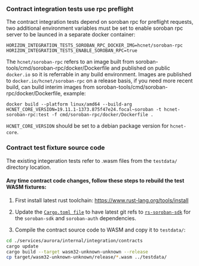 ### Contract integration tests use rpc preflight
The contract integration tests depend on soroban rpc for preflight requests, two additional environment variables must be set to enable soroban rpc server to be launced in a separate docker container:
```
HORIZON_INTEGRATION_TESTS_SOROBAN_RPC_DOCKER_IMG=hcnet/soroban-rpc
HORIZON_INTEGRATION_TESTS_ENABLE_SOROBAN_RPC=true
```

The `hcnet/soroban-rpc` refers to an image built from soroban-tools/cmd/soroban-rpc/docker/Dockerfile and published on public `docker.io` so it is referrable in any build environment. Images are published to `docker.io/hcnet/soroban-rpc` on a release basis, if you need more recent build, can build interim images from soroban-tools/cmd/soroban-rpc/docker/Dockerfile, example:

```
docker build --platform linux/amd64 --build-arg HCNET_CORE_VERSION=19.11.1-1373.875f47e24.focal~soroban -t hcnet-soroban-rpc:test -f cmd/soroban-rpc/docker/Dockerfile .
```

`HCNET_CORE_VERSION` should be set to a debian package version for `hcnet-core`.

### Contract test fixture source code

The existing integeration tests refer to .wasm files from the `testdata/` directory location.

#### Any time contract code changes, follow these steps to rebuild the test WASM fixtures:

1. First install latest rust toolchain:
https://www.rust-lang.org/tools/install

2. Update the [`Cargo.toml file`](./Cargo.toml) to have latest git refs to
[`rs-soroban-sdk`](https://github.com/shantanu-hashcash/rs-soroban-sdk) for the `soroban-sdk` and `soroban-auth` dependencies.

3. Compile the contract source code to WASM and copy it to `testdata/`:

```bash
cd ./services/aurora/internal/integration/contracts
cargo update
cargo build --target wasm32-unknown-unknown --release
cp target/wasm32-unknown-unknown/release/*.wasm ../testdata/
```
